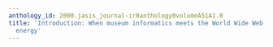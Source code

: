 ```yaml
---
anthology_id: 2000.jasis_journal-ir0anthology0volumeA51A1.0
title: 'Introduction: When museum informatics meets the World Wide Web, it generates
  energy'
---
```


